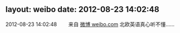 layout: weibo
date: 2012-08-23 14:02:48
---
<meta name="referrer" content="no-referrer" />

2012-08-23 14:02:48  &nbsp;&nbsp;&nbsp;&nbsp;&nbsp;&nbsp; 来自 <a href="http://weibo.com/" rel="nofollow">微博 weibo.com</a>
北欧英语真心听不懂…… ​​​
